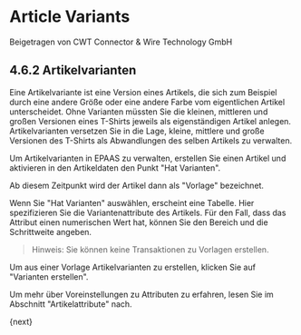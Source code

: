 <!-- add-breadcrumbs -->
# Article Variants


<span class="text-muted contributed-by">Beigetragen von CWT Connector & Wire Technology GmbH</span>
## 4.6.2 Artikelvarianten

Eine Artikelvariante ist eine Version eines Artikels, die sich zum Beispiel durch eine andere Größe oder eine andere Farbe vom eigentlichen Artikel unterscheidet. Ohne Varianten müssten Sie die kleinen, mittleren und großen Versionen eines T-Shirts jeweils als eigenständigen Artikel anlegen. Artikelvarianten versetzen Sie in die Lage, kleine, mittlere und große Versionen des T-Shirts als Abwandlungen des selben Artikels zu verwalten.

Um Artikelvarianten in EPAAS zu verwalten, erstellen Sie einen Artikel und aktivieren in den Artikeldaten den Punkt "Hat Varianten".

Ab diesem Zeitpunkt wird der Artikel dann als "Vorlage" bezeichnet.

Wenn Sie "Hat Varianten" auswählen, erscheint eine Tabelle. Hier spezifizieren Sie die Variantenattribute des Artikels. Für den Fall, dass das Attribut einen numerischen Wert hat, können Sie den Bereich und die Schrittweite angeben.

> Hinweis: Sie können keine Transaktionen zu Vorlagen erstellen.

Um aus einer Vorlage Artikelvarianten zu erstellen, klicken Sie auf "Varianten erstellen".

Um mehr über Voreinstellungen zu Attributen zu erfahren, lesen Sie im Abschnitt "Artikelattribute" nach.

{next}

